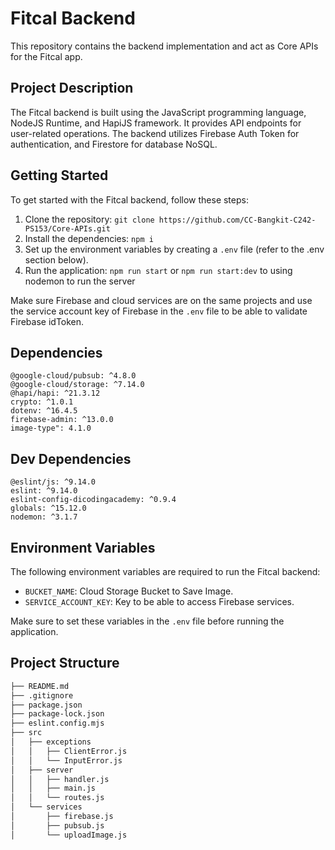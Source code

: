 # Fitcal Backend

This repository contains the backend implementation and act as Core APIs for the Fitcal app.

## Project Description

The Fitcal backend is built using the JavaScript programming language, NodeJS Runtime, and HapiJS framework. It provides API endpoints for user-related operations. The backend utilizes Firebase Auth Token for authentication, and Firestore for database NoSQL.

## Getting Started

To get started with the Fitcal backend, follow these steps:

1. Clone the repository: `git clone https://github.com/CC-Bangkit-C242-PS153/Core-APIs.git`
2. Install the dependencies: `npm i`
3. Set up the environment variables by creating a `.env` file (refer to the .env section below).
4. Run the application: `npm run start` or `npm run start:dev` to using nodemon to run the server

Make sure Firebase and cloud services are on the same projects and use the service account key of Firebase  in the `.env` file to be able to validate Firebase idToken.


## Dependencies

```
@google-cloud/pubsub: ^4.8.0
@google-cloud/storage: ^7.14.0
@hapi/hapi: ^21.3.12
crypto: ^1.0.1
dotenv: ^16.4.5
firebase-admin: ^13.0.0
image-type": 4.1.0
```

## Dev Dependencies

```
@eslint/js: ^9.14.0
eslint: ^9.14.0
eslint-config-dicodingacademy: ^0.9.4
globals: ^15.12.0
nodemon: ^3.1.7
```

## Environment Variables

The following environment variables are required to run the Fitcal backend:

- `BUCKET_NAME`: Cloud Storage Bucket to Save Image.
- `SERVICE_ACCOUNT_KEY`: Key to be able to access Firebase services.

Make sure to set these variables in the `.env` file before running the application.

## Project Structure
```bash
├── README.md
├── .gitignore
├── package.json
├── package-lock.json
├── eslint.config.mjs
├── src
│   ├── exceptions
│   │   ├── ClientError.js
│   │   └── InputError.js
│   ├── server
│   │   ├── handler.js
│   │   ├── main.js
│   │   └── routes.js
│   └── services
│       ├── firebase.js
│       ├── pubsub.js
│       └── uploadImage.js
```
